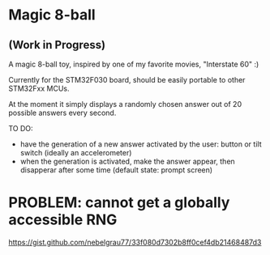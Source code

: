 # Magic 8-ball 

## (Work in Progress)

A magic 8-ball toy, inspired by one of my favorite movies, "Interstate 60" :) 

Currently for the STM32F030 board, should be easily portable to other STM32Fxx MCUs.

At the moment it simply displays a randomly chosen answer out of 20 possible answers every second.

TO DO:

* have the generation of a new answer activated by the user: button or tilt switch (ideally an accelerometer)
* when the generation is activated, make the answer appear, then disapperar after some time (default state: prompt screen)

# PROBLEM: cannot get a globally accessible RNG

https://gist.github.com/nebelgrau77/33f080d7302b8ff0cef4db21468487d3